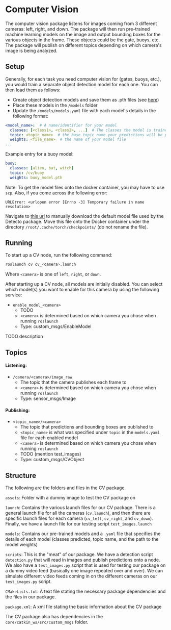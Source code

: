 # Computer Vision

The computer vision package listens for images coming from 3 different cameras: left, right, and down. The package 
will then run pre-trained machine learning models on the image and output bounding boxes for the various objects 
in the frame. These objects could be the gate, buoys, etc. The package will publish on different topics depending 
on which camera's image is being analyzed.

## Setup

Generally, for each task you need computer vision for (gates, buoys, etc.), you would train a separate
object detection model for each one. You can then load them as follows:

* Create object detection models and save them as .pth files (see [here](https://github.com/DukeRobotics/documentation/tree/master/cv/training))
* Place these models in the `/models` folder
* Update the `/models/models.yaml` file with each model's details in the following format:

```yaml
<model_name>:  # A name/identifier for your model
  classes: [<class1>, <class2>, ...]  # The classes the model is trained to predict
  topic: <topic_name>  # the base topic name your predictions will be published to
  weights: <file_name>  # the name of your model file
...
```

Example entry for a buoy model:

```yaml
buoy:
  classes: [alien, bat, witch]
  topic: /cv/buoy
  weights: buoy_model.pth
```

Note: To get the model files onto the docker container, you may have to use `scp`. Also, if you come across the following error: 

`URLError: <urlopen error [Errno -3] Temporary failure in name resolution>`

Navigate to [this url](https://download.pytorch.org/models/fasterrcnn_resnet50_fpn_coco-258fb6c6.pth) 
to manually download the default model file used by the Detecto package. Move this file onto the Docker
container under the directory `/root/.cache/torch/checkpoints/` (do not rename the file). 


## Running

To start up a CV node, run the following command:

```bash
roslaunch cv cv_<camera>.launch
```

Where `<camera>` is one of `left`, `right`, or `down`. 

After starting up a CV node, all models are initially disabled. You can select which model(s) you
want to enable for this camera by using the following service: 

* `enable_model_<camera>`
  * TODO
  * `<camera>` is determined based on which camera you chose when running `roslaunch`
  * Type: custom_msgs/EnableModel
  
TODO description

## Topics

#### Listening:

 * `/camera/<camera>/image_raw`
   * The topic that the camera publishes each frame to
   * `<camera>` is determined based on which camera you chose when running `roslaunch`
   * Type: sensor_msgs/Image

#### Publishing:

* `<topic_name>/<camera>`
  * The topic that predictions and bounding boxes are published to 
  * `<topic_name>` is what was specified under `topic` in the `models.yaml` file for each enabled model
  * `<camera>` is determined based on which camera you chose when running `roslaunch`
  * TODO (mention test_images)
  * Type: custom_msgs/CVObject


## Structure

The following are the folders and files in the CV package.

`assets`: Folder with a dummy image to test the CV package on

`launch`: Contains the various launch files for our CV package. There is a general launch file for all the cameras (`cv.launch`), and then there are specific launch files for each camera (`cv_left`, `cv_right`, and `cv_down`). Finally, we have a launch file for our testing script `test_images.launch`

`models`: Contains our pre-trained models and a `.yaml` file that specifies the details of each model (classes predicted, topic name, and the path to the model weights)

`scripts`: This is the "meat" of our package. We have a detection script `detection.py` that will read in images and publish predictions onto a node. We also have a `test_images.py` script that is used for testing our package on a dummy video feed (basically one image repeated over and over). We can simulate different video feeds coming in on the different cameras on our `test_images.py` script.

`CMakeLists.txt`: A text file stating the necessary package dependencies and the files in our package.

`package.xml`: A xml file stating the basic information about the CV package

The CV package also has dependencies in the `core/catkin_ws/src/custom_msgs` folder.


